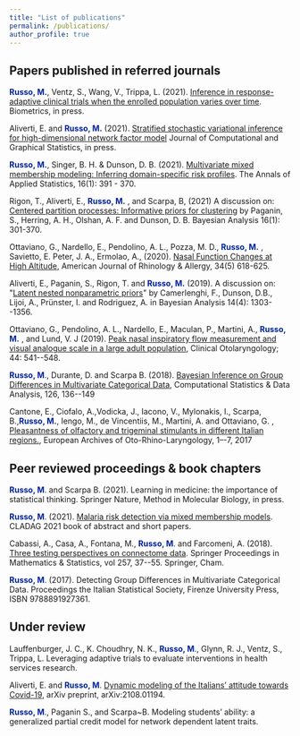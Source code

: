 ```yaml
---
title: "List of publications"
permalink: /publications/
author_profile: true
---
```

## Papers published in referred journals

<span style="color:rgb(0,35,156)">**Russo, M.**</span>,  Ventz, S., Wang, V.,  Trippa, L. (2021).
[Inference in response-adaptive clinical trials when the enrolled population varies over time](https://onlinelibrary.wiley.com/doi/abs/10.1111/biom.13582). Biometrics, in press. 


Aliverti, E. and <span style="color:rgb(0,35,156)">**Russo, M.**</span> (2021). [Stratified stochastic variational inference for high-dimensional network factor model](10.1080/10618600.2021.1984929)
Journal of Computational and Graphical Statistics, in press.

 
<span style="color:rgb(0,35,156)">**Russo, M.**</span>, Singer, B. H. \& Dunson, D. B. (2021).
[Multivariate mixed membership modeling: Inferring domain-specific risk profiles](https://projecteuclid.org/journals/annals-of-applied-statistics/volume-16/issue-1/Multivariate-mixed-membership-modeling-Inferring-domain-specific-risk-profiles/10.1214/21-AOAS1496.short?tab=ArticleLink). The Annals of Applied Statistics, 16(1): 391 - 370. 



Rigon, T., Aliverti, E., <span style = "color:rgb(0,35,156)">**Russo, M.** </span>, and Scarpa, B, (2021) A discussion on: [Centered partition processes: Informative priors for clustering](https://projecteuclid.org/journals/bayesian-analysis/volume-16/issue-1/Centered-Partition-Processes-Informative-Priors-for-Clustering-with-Discussion/10.1214/20-BA1197.full?tab=ArticleLinkCited) by Paganin, S., Herring, A. H., Olshan, A. F. and Dunson, D. B. Bayesian Analysis 16(1): 301-370. 


Ottaviano, G., Nardello, E., Pendolino, A. L., Pozza, M. D., <span style = "color:rgb(0,35,156)">**Russo, M.** </span>, Savietto, E.  Peter, J. A., Ermolao, A., (2020). [Nasal Function Changes at High Altitude](https://journals.sagepub.com/doi/10.1177/1945892420916393), American Journal of Rhinology & Allergy, 34(5) 618-625.  

Aliverti, E., Paganin, S., Rigon, T. and <span style="color:rgb(0,35,156)">**Russo, M.**</span> (2019). A discussion on: "[Latent nested nonparametric priors](https://projecteuclid.org/euclid.ba/1561601089)" by Camerlenghi, F., Dunson, D.B., Lijoi, A., Prünster, I. and Rodriguez, A. in Bayesian Analysis 14(4): 1303--1356.



Ottaviano, G., Pendolino, A. L., Nardello, E., Maculan, P., Martini, A., <span style = "color:rgb(0,35,156)">**Russo, M.** </span>, and Lund, V. J (2019). [Peak nasal inspiratory flow measurement and visual analogue scale in a large adult population](https://onlinelibrary.wiley.com/doi/abs/10.1111/coa.13329), Clinical Otolaryngology; 44: 541--548.

<span style="color:rgb(0,35,156)"> **Russo, M**.</span>, Durante, D. and Scarpa B. (2018). [Bayesian Inference on Group Differences in Multivariate Categorical Data](https://www.sciencedirect.com/science/article/pii/S0167947318300999), Computational Statistics & Data Analysis, 126, 136--149

Cantone, E., Ciofalo, A.,Vodicka, J., Iacono, V., Mylonakis, I., Scarpa, B.,<span style="color:rgb(0,35,156)">**Russo, M.**</span>, Iengo, M., de Vincentiis, M., Martini, A. and Ottaviano, G.
, [Pleasantness of olfactory and trigeminal stimulants in different Italian regions.](https://link.springer.com/article/10.1007/s00405-017-4722-5), European Archives of Oto-Rhino-Laryngology, 1–-7, 2017


##  Peer reviewed  proceedings & book chapters 
<span style="color:rgb(0,35,156)"> **Russo, M**.</span> and Scarpa B. (2021). Learning in medicine: the importance of statistical thinking.  Springer Nature,  Method in Molecular Biology, in press.

<span style="color:rgb(0,35,156)"> **Russo, M**.</span> (2021). [Malaria risk detection via mixed membership models](DOI:10.36253/978-88-5518-340-6). CLADAG 2021 book of abstract and short papers.


Cabassi, A., Casa, A., Fontana, M., <span style="color:rgb(0,35,156)"> **Russo, M**.</span>  and Farcomeni, A.
(2018).  [Three testing perspectives on connectome data](https://link.springer.com/chapter/10.1007/978-3-030-00039-4_3). Springer Proceedings in Mathematics \& Statistics, vol 257, 37--55. Springer, Cham.


<span style="color:rgb(0,35,156)"> **Russo, M**.</span> (2017). Detecting Group Differences in Multivariate Categorical Data. Proceedings the Italian Statistical Society, Firenze University Press, ISBN 9788891927361.



## Under review
Lauffenburger, J. C., K. Choudhry, N. K., <span style="color:rgb(0,35,156)"> **Russo, M**.</span>,  Glynn, R. J., Ventz, S., Trippa, L.  Leveraging adaptive trials to evaluate interventions in health services research.

Aliverti, E. and <span style="color:rgb(0,35,156)"> **Russo, M**.</span> [Dynamic modeling of the Italians’ attitude towards Covid-19](https://arxiv.org/pdf/2108.01194.pdf), arXiv preprint, arXiv:2108.01194. 

<span style="color:rgb(0,35,156)"> **Russo, M**.</span>, Paganin S., and Scarpa~B. Modeling students’ ability: a generalized partial credit model for network dependent latent traits.




